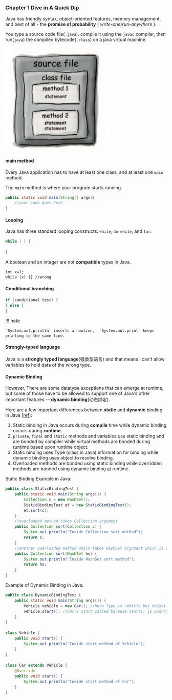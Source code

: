 ### **Chapter 1 Dive in A Quick Dip**

Java has friendly syntax, object-oriented features, memory management, and best of all - the **promise of probability** ( _write-one/run-anywhere_ ).


You type a source code file(`.java`). compile it using the `javac` compiler, then run(`java`) the compiled bytecode(`.class`) on a java virtual machine.

![code_structure](figures/code_structure.png)

#### main method

Every Java application has to have at least one class, and at least one `main` method.

The `main` method is where your program starts running.

```Java
public static void main(String[] args){
    //your code goes here
}
```
#### Looping

Java has three standard looping constructs: `while`, `do-while`, and `for`.

```Java
while ( ) {

}
```

A boolean and an integer are not **compatible** types in Java.

```
int x=1;
while (x) {} //wrong
```

#### Conditional branching

```Java
if (conditional test) {
} else {
}
```

!!! note

    `System.out.println` inserts a newline,  `System.out.print` keeps           printing to the same line.

#### Strongly-typed language

Java is a **strongly typed language**(强类型语言) and that means I can't allow variables to hold data of the wrong type.

#### Dynamic Binding

However, There are some datatype exceptions that can emerge at runtime, but some of those have to be allowed to support one of Java's other important features -- **dynamic binding**(动态绑定).


Here are a few important differences between **static** and **dynamic** binding in Java [[ref](https://stackoverflow.com/questions/19017258/static-vs-dynamic-binding-in-java)]:

1. Static binding in Java occurs during **compile** time while dynamic binding occurs during **runtime**.
2. `private`, `final` and `static` methods and variables use static binding and are bonded by compiler while virtual methods are bonded during runtime based upon runtime object.
3. Static binding uses Type (class in Java) information for binding while dynamic binding uses object to resolve binding.
4. Overloaded methods are bonded using static binding while overridden methods are bonded using dynamic binding at runtime.

Static Binding Example in Java:

```Java
public class StaticBindingTest {  
    public static void main(String args[]) {
        Collection c = new HashSet();
        StaticBindingTest et = new StaticBindingTest();
        et.sort(c);
    }
    //overloaded method takes Collection argument
    public Collection sort(Collection c) {
        System.out.println("Inside Collection sort method");
        return c;
    }
    //another overloaded method which takes HashSet argument which is sub class
    public Collection sort(HashSet hs) {
        System.out.println("Inside HashSet sort method");
        return hs;
    }
}
```

Example of Dynamic Binding in Java:

```Java
public class DynamicBindingTest {   
    public static void main(String args[]) {
        Vehicle vehicle = new Car(); //here Type is vehicle but object will be Car
        vehicle.start(); //Car's start called because start() is overridden method
    }
}

class Vehicle {
    public void start() {
        System.out.println("Inside start method of Vehicle");
    }
}

class Car extends Vehicle {
    @Override
    public void start() {
        System.out.println("Inside start method of Car");
    }
}
```